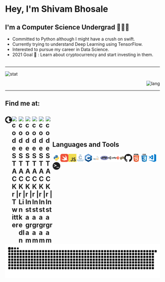 # Hey, I'm Shivam Bhosale 

## I'm a Computer Science Undergrad 👨🏽‍💻
- Committed to Python although I might have a crush on swift.
- Currently trying to understand Deep Learning using TensorFlow. 
- Interested to pursue my career in Data Science.
- 2021 Goal 🥅 : Learn about cryptocurrency and start investing in them.
<br></br>
---

<p align="left">
  <img src="https://github-readme-stats.vercel.app/api?username=ShivamBhosale&theme=algolia&show_icons=true&count_private=true" alt="stat">
</p>
<p align="right">
<img src ="https://github-readme-stats.vercel.app/api/top-langs/?username=shivambhosale)](https://github.com/anuraghazra/github-readme-stats" alt="lang">
</p>
                                                                                                                                             
---

## Find me at:
[<img align="left" alt="codeSTACKr.com" width="22px" src="https://raw.githubusercontent.com/iconic/open-iconic/master/svg/globe.svg" />][website]
[<img align="left" alt="codeSTACKr | Twitter" width="22px" src="https://cdn.jsdelivr.net/npm/simple-icons@v3/icons/twitter.svg" />][twitter]
[<img align="left" alt="codeSTACKr | LinkedIn" width="22px" src="https://cdn.jsdelivr.net/npm/simple-icons@v3/icons/linkedin.svg" />][linkedin]
[<img align="left" alt="codeSTACKr | Instagram" width="22px" src="https://cdn.jsdelivr.net/npm/simple-icons@v3/icons/instagram.svg" />][instagram]
[<img align="left" alt="codeSTACKr | Instagram" width="22px" src="https://cdn.jsdelivr.net/npm/simple-icons@v3/icons/facebook.svg" />][facebook]
[<img align="left" alt="codeSTACKr | Instagram" width="22px" src="https://cdn.jsdelivr.net/npm/simple-icons@3.13.0/icons/kaggle.svg" />][kaggle]
[<img align="left" alt="codeSTACKr | Instagram" width="22px" src="https://cdn.jsdelivr.net/npm/simple-icons@3.13.0/icons/gmail.svg" />][gmail]
<br></br>
---
## Languages and Tools
[<img align="left" alt="Python" width="26px" src="https://raw.githubusercontent.com/github/explore/80688e429a7d4ef2fca1e82350fe8e3517d3494d/topics/python/python.png" />][python]
[<img align="left" alt="swift" width="26px" src="https://raw.githubusercontent.com/github/explore/80688e429a7d4ef2fca1e82350fe8e3517d3494d/topics/swift/swift.png" />][python]
[<img align="left" alt="Terminal" width="26px" src="https://raw.githubusercontent.com/github/explore/80688e429a7d4ef2fca1e82350fe8e3517d3494d/topics/javascript/javascript.png"/>][python]
[<img align="left" alt="cpp" width="26px" src="https://raw.githubusercontent.com/github/explore/80688e429a7d4ef2fca1e82350fe8e3517d3494d/topics/c/c.png" />][python]
[<img align="left" alt="cpp" width="26px" src="https://raw.githubusercontent.com/github/explore/80688e429a7d4ef2fca1e82350fe8e3517d3494d/topics/cpp/cpp.png" />][python]
[<img align="left" alt="MySQL" width="26px" src="https://raw.githubusercontent.com/github/explore/80688e429a7d4ef2fca1e82350fe8e3517d3494d/topics/mysql/mysql.png" />][python]
[<img align="left" alt="php" width="26px" src="https://raw.githubusercontent.com/github/explore/80688e429a7d4ef2fca1e82350fe8e3517d3494d/topics/php/php.png" />][python]
[<img align="left" alt="unity" width="26px" src="https://raw.githubusercontent.com/github/explore/80688e429a7d4ef2fca1e82350fe8e3517d3494d/topics/unity/unity.png" />][python]
[<img align="left" alt="Git" width="26px" src="https://raw.githubusercontent.com/github/explore/80688e429a7d4ef2fca1e82350fe8e3517d3494d/topics/git/git.png" />][python]
[<img align="left" alt="GitHub" width="26px" src="https://raw.githubusercontent.com/github/explore/78df643247d429f6cc873026c0622819ad797942/topics/github/github.png" />][python]
[<img align="left" alt="HTML5" width="26px" src="https://raw.githubusercontent.com/github/explore/80688e429a7d4ef2fca1e82350fe8e3517d3494d/topics/html/html.png" />][python]
[<img align="left" alt="CSS3" width="26px" src="https://raw.githubusercontent.com/github/explore/80688e429a7d4ef2fca1e82350fe8e3517d3494d/topics/css/css.png" />][python]
[<img align="left" alt="Visual Studio Code" width="26px" src="https://raw.githubusercontent.com/github/explore/80688e429a7d4ef2fca1e82350fe8e3517d3494d/topics/visual-studio-code/visual-studio-code.png" />][python]
[<img align="left" alt="Terminal" width="26px" src="https://raw.githubusercontent.com/github/explore/80688e429a7d4ef2fca1e82350fe8e3517d3494d/topics/terminal/terminal.png" />][python]

<p align="center">
<img src="https://raw.githubusercontent.com/ShivamBhosale/ShivamBhosale/output/github-contribution-grid-snake.svg" alt="snake">
</p>

[twitter]: https://twitter.com/ProPy_10
[website]: https://www.teaandtech.org/
[instagram]: https://www.instagram.com/pineapple__sandwich/
[linkedin]: https://www.linkedin.com/in/shivambhosale/
[kaggle]: https://www.kaggle.com/shivambhosale99
[python]: https://www.python.org/
[facebook]: https://www.facebook.com/Shivambhosle99
[gmail]: mailto:shivambhosale1511@gmail.com.com?subject=[GitHub]%20Enquiry
